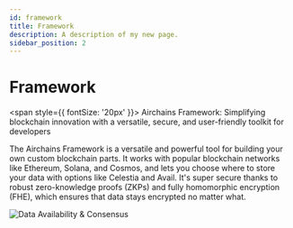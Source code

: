 ```yaml
---
id: framework
title: Framework
description: A description of my new page.
sidebar_position: 2
---
```


# Framework

<span style={{ fontSize: '20px' }}>
Airchains Framework: Simplifying blockchain innovation with a versatile, secure, and user-friendly toolkit for developers
</span>

The Airchains Framework is a versatile and powerful tool for building your own custom blockchain parts. It works with popular blockchain networks like Ethereum, Solana, and Cosmos, and lets you choose where to store your data with options like Celestia and Avail. It's super secure thanks to robust zero-knowledge proofs (ZKPs) and fully homomorphic encryption (FHE), which ensures that data stays encrypted no matter what.

![Data Availability & Consensus](https://docs.airchains.io/~gitbook/image?url=https%3A%2F%2F123555353-files.gitbook.io%2F%7E%2Ffiles%2Fv0%2Fb%2Fgitbook-x-prod.appspot.com%2Fo%2Fspaces%252FSJC99oYNkNjVi7CHXhGM%252Fuploads%252FrnvxWDfp93cuhOeGoSzf%252Fexecution%2520Layer%2520%281%29%2520copy.png%3Falt%3Dmedia%26token%3D33f2335c-60d1-4855-8c41-014ccbffdf03&width=768&dpr=4&quality=100&sign=410901d7&sv=1)
